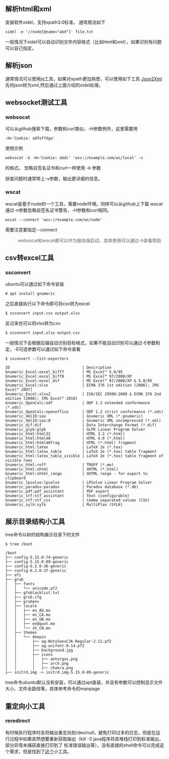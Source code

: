 
## 解析html和xml
安装软件xidel，支持xpath3.0标准。
通常用法如下
```shell
xidel -e '//node[@name="abd"]' file.txt
```
一般情况下xidel可以自动识别文件内容格式（比如html和xml），如果识别有问题
可以自己指定。

## 解析json
通常情况可以使用jq工具，如果对xpath更加熟悉，可以使用如下工具
[Json2Xml](https://github.com/popovb/Json2Xml)
先将json转为xml,然后通过上面介绍的xidel处理。

## websocket测试工具
### websocat
可以从github搜索下载，参数和curl类似，-H参数例外，这里需要用
```shell
-H='Cookie: adfeffdga'
```

使用示例
```shell
websocat -k -H='Cookie: abdc' 'wss://example.com/ws/local' -v
```
的格式。
忽略自签名证书和curl一样使用 -k 参数

排查问题时通常带上-v参数，输出更详细的信息。

### wscat
wscat是基于node的一个工具，需要node环境。同样可以从github上下载
wscat通过-n参数忽略自签名证书警告，-H参数和curl相同。
```shell
wscat --connect 'wss://example.com/ws/node'
```
需要注意要指定--connect

> websocat和wscat都可以作为服务端启动，具体使用可以通过-h查看帮助


## csv转excel工具
### ssconvert
ubuntu可以通过如下命令安装 
```shell
# apt install gnumeric
```
之后直接执行以下命令即可将csv转为excel
```shell
$ ssconvert input.csv output.xlsx
```
反过来也可以将xlsx转为csv
```shell
$ ssconvert input.xlsx output.csv
```
一般情况下会根据后缀自动识别目标格式，如果不能自动识别可以通过-E参数制定，-E可选参数可以通过如下命令查看
```shell
$ ssconvert --list-exporters

ID                                | Description
Gnumeric_Excel:excel_biff7        | MS Excel™ 5.0/95
Gnumeric_Excel:excel_biff8        | MS Excel™ 97/2000/XP
Gnumeric_Excel:excel_dsf          | MS Excel™ 97/2000/XP & 5.0/95
Gnumeric_Excel:xlsx               | ECMA 376 1st edition (2006); [MS Excel™ 2007]
Gnumeric_Excel:xlsx2              | ISO/IEC 29500:2008 & ECMA 376 2nd edition (2008); [MS Excel™ 2010]
Gnumeric_OpenCalc:odf             | ODF 1.2 extended conformance (*.ods)
Gnumeric_OpenCalc:openoffice      | ODF 1.2 strict conformance (*.ods)
Gnumeric_XmlIO:sax                | Gnumeric XML (*.gnumeric)
Gnumeric_XmlIO:sax:0              | Gnumeric XML uncompressed (*.xml)
Gnumeric_dif:dif                  | Data Interchange Format (*.dif)
Gnumeric_glpk:glpk                | GLPK Linear Program Solver
Gnumeric_html:html32              | HTML 3.2 (*.html)
Gnumeric_html:html40              | HTML 4.0 (*.html)
Gnumeric_html:html40frag          | HTML (*.html) fragment
Gnumeric_html:latex               | LaTeX 2e (*.tex)
Gnumeric_html:latex_table         | LaTeX 2e (*.tex) table fragment
Gnumeric_html:latex_table_visible | LaTeX 2e (*.tex) table fragment of visible rows
Gnumeric_html:roff                | TROFF (*.me)
Gnumeric_html:xhtml               | XHTML (*.html)
Gnumeric_html:xhtml_range         | XHTML range - for export to clipboard
Gnumeric_lpsolve:lpsolve          | LPSolve Linear Program Solver
Gnumeric_paradox:paradox          | Paradox database (*.db)
Gnumeric_pdf:pdf_assistant        | PDF export
Gnumeric_stf:stf_assistant        | Text (configurable)
Gnumeric_stf:stf_csv              | Comma separated values (CSV)
Gnumeric_sylk:sylk                | MultiPlan (SYLK)
```

## 展示目录结构小工具
tree命令以树的结构展示目录下的文件
```shell
$ tree /boot

/boot
├── config-5.15.0-74-generic
├── config-5.15.0-89-generic
├── config-6.2.0-36-generic
├── config-6.2.0-37-generic
├── efi
├── grub
│   ├── fonts
│   │   └── unicode.pf2
│   ├── gfxblacklist.txt
│   ├── grub.cfg
│   ├── grubenv
│   ├── locale
│   │   ├── en_AU.mo
│   │   ├── en_CA.mo
│   │   ├── en_GB.mo
│   │   ├── en@quot.mo
│   │   └── zh_CN.mo
│   ├── themes
│   │   └── deepin
│   │       ├── ag-NotoSansCJK-Regular-2-12.pf2
│   │       ├── ag-unifont-0-14.pf2
│   │       ├── background.jpg
│   │       ├── icons
│   │       │   ├── antergos.png
│   │       │   ├── arch.png
│   │       │   ├── chakra.png
├── initrd.img -> initrd.img-5.15.0-89-generic
```

tree命令ubuntu默认没有安装，可以通过apt直装，并且有参数可以控制显示文件大小、文件全路径等，具体参考命令的manpage

## 重定向小工具

### reredirect
有时候执行程序时会将输出重定向到/dev/null，避免打印过多的日志，但是在运行过程中如果突然想要重新获取输出（kill -3 java程序将其堆栈打印到标准输出，部分异常未捕获直接打印到了
标准错误输出等），没有直接的shell命令可以完成这个需求，但是找到了[这个](https://github.com/jerome-pouiller/reredirect/)小工具。
